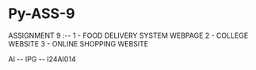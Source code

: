 # Py-ASS-9
ASSIGNMENT 9 :--
1 - FOOD DELIVERY SYSTEM WEBPAGE
2 - COLLEGE WEBSITE
3 - ONLINE SHOPPING WEBSITE

AI -- IPG -- I24AI014
